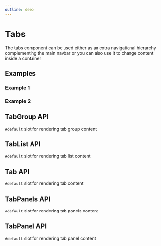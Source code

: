 ```yaml
---
outline: deep
---
```


<script setup lang="ts">
import TabsExample from './demo/tabs/tabs-example.vue'
import TabsExampleHorizontal from './demo/tabs/tabs-example-horizontal.vue'
</script>

# Tabs

The tabs component can be used either as an extra navigational hierarchy complementing the main navbar or you can also use it to change content inside a container

## Examples

### Example 1

<!--@include: ./demo/tabs/tabs-example.md-->

### Example 2

<!--@include: ./demo/tabs/tabs-example-horizontal.md-->

## TabGroup API

`#default` slot for rendering tab group content

## TabList API

`#default` slot for rendering tab list content

## Tab API

`#default` slot for rendering tab content

## TabPanels API

`#default` slot for rendering tab panels content

## TabPanel API

`#default` slot for rendering tab panel content
